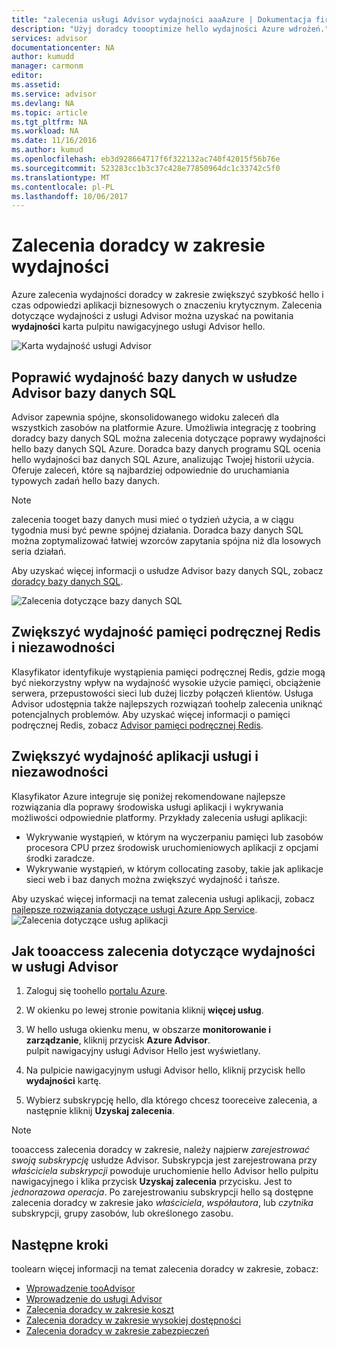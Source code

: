 ```yaml
---
title: "zalecenia usługi Advisor wydajności aaaAzure | Dokumentacja firmy Microsoft"
description: "Użyj doradcy toooptimize hello wydajności Azure wdrożeń."
services: advisor
documentationcenter: NA
author: kumudd
manager: carmonm
editor: 
ms.assetid: 
ms.service: advisor
ms.devlang: NA
ms.topic: article
ms.tgt_pltfrm: NA
ms.workload: NA
ms.date: 11/16/2016
ms.author: kumud
ms.openlocfilehash: eb3d928664717f6f322132ac740f42015f56b76e
ms.sourcegitcommit: 523283cc1b3c37c428e77850964dc1c33742c5f0
ms.translationtype: MT
ms.contentlocale: pl-PL
ms.lasthandoff: 10/06/2017
---
```

# <a name="advisor-performance-recommendations"></a>Zalecenia doradcy w zakresie wydajności

Azure zalecenia wydajności doradcy w zakresie zwiększyć szybkość hello i czas odpowiedzi aplikacji biznesowych o znaczeniu krytycznym. Zalecenia dotyczące wydajności z usługi Advisor można uzyskać na powitania **wydajności** karta pulpitu nawigacyjnego usługi Advisor hello.

![Karta wydajność usługi Advisor](./media/advisor-performance-recommendations/advisor-performance-tab.png)

## <a name="improve-database-performance-with-sql-db-advisor"></a>Poprawić wydajność bazy danych w usłudze Advisor bazy danych SQL

Advisor zapewnia spójne, skonsolidowanego widoku zaleceń dla wszystkich zasobów na platformie Azure. Umożliwia integrację z toobring doradcy bazy danych SQL można zalecenia dotyczące poprawy wydajności hello bazy danych SQL Azure. Doradca bazy danych programu SQL ocenia hello wydajności baz danych SQL Azure, analizując Twojej historii użycia. Oferuje zaleceń, które są najbardziej odpowiednie do uruchamiania typowych zadań hello bazy danych. 

> [!NOTE]
> zalecenia tooget bazy danych musi mieć o tydzień użycia, a w ciągu tygodnia musi być pewne spójnej działania. Doradca bazy danych SQL można zoptymalizować łatwiej wzorców zapytania spójna niż dla losowych seria działań.

Aby uzyskać więcej informacji o usłudze Advisor bazy danych SQL, zobacz [doradcy bazy danych SQL](https://azure.microsoft.com/en-us/documentation/articles/sql-database-advisor/).

![Zalecenia dotyczące bazy danych SQL](./media/advisor-performance-recommendations/advisor-performance-sql.png)

## <a name="improve-redis-cache-performance-and-reliability"></a>Zwiększyć wydajność pamięci podręcznej Redis i niezawodności

Klasyfikator identyfikuje wystąpienia pamięci podręcznej Redis, gdzie mogą być niekorzystny wpływ na wydajność wysokie użycie pamięci, obciążenie serwera, przepustowości sieci lub dużej liczby połączeń klientów. Usługa Advisor udostępnia także najlepszych rozwiązań toohelp zalecenia uniknąć potencjalnych problemów. Aby uzyskać więcej informacji o pamięci podręcznej Redis, zobacz [Advisor pamięci podręcznej Redis](https://azure.microsoft.com/en-us/documentation/articles/cache-configure/#redis-cache-advisor).


## <a name="improve-app-service-performance-and-reliability"></a>Zwiększyć wydajność aplikacji usługi i niezawodności

Klasyfikator Azure integruje się poniżej rekomendowane najlepsze rozwiązania dla poprawy środowiska usługi aplikacji i wykrywania możliwości odpowiednie platformy. Przykłady zalecenia usługi aplikacji:
* Wykrywanie wystąpień, w którym na wyczerpaniu pamięci lub zasobów procesora CPU przez środowisk uruchomieniowych aplikacji z opcjami środki zaradcze.
* Wykrywanie wystąpień, w którym collocating zasoby, takie jak aplikacje sieci web i baz danych można zwiększyć wydajność i tańsze. 

Aby uzyskać więcej informacji na temat zalecenia usługi aplikacji, zobacz [najlepsze rozwiązania dotyczące usługi Azure App Service](https://azure.microsoft.com/en-us/documentation/articles/app-service-best-practices/).
![Zalecenia dotyczące usług aplikacji](./media/advisor-performance-recommendations/advisor-performance-app-service.png)

## <a name="how-tooaccess-performance-recommendations-in-advisor"></a>Jak tooaccess zalecenia dotyczące wydajności w usługi Advisor

1. Zaloguj się toohello [portalu Azure](https://portal.azure.com).

2. W okienku po lewej stronie powitania kliknij **więcej usług**.

3. W hello usługa okienku menu, w obszarze **monitorowanie i zarządzanie**, kliknij przycisk **Azure Advisor**.  
 pulpit nawigacyjny usługi Advisor Hello jest wyświetlany.

4. Na pulpicie nawigacyjnym usługi Advisor hello, kliknij przycisk hello **wydajności** kartę.

5. Wybierz subskrypcję hello, dla którego chcesz tooreceive zalecenia, a następnie kliknij **Uzyskaj zalecenia**.

> [!NOTE]
> tooaccess zalecenia doradcy w zakresie, należy najpierw *zarejestrować swoją subskrypcję* usłudze Advisor. Subskrypcja jest zarejestrowana przy *właściciela subskrypcji* powoduje uruchomienie hello Advisor hello pulpitu nawigacyjnego i klika przycisk **Uzyskaj zalecenia** przycisku. Jest to *jednorazowa operacja*. Po zarejestrowaniu subskrypcji hello są dostępne zalecenia doradcy w zakresie jako *właściciela*, *współautora*, lub *czytnika* subskrypcji, grupy zasobów, lub określonego zasobu.

## <a name="next-steps"></a>Następne kroki

toolearn więcej informacji na temat zalecenia doradcy w zakresie, zobacz:

* [Wprowadzenie tooAdvisor](advisor-overview.md)
* [Wprowadzenie do usługi Advisor](advisor-get-started.md)
* [Zalecenia doradcy w zakresie koszt](advisor-performance-recommendations.md)
* [Zalecenia doradcy w zakresie wysokiej dostępności](advisor-high-availability-recommendations.md)
* [Zalecenia doradcy w zakresie zabezpieczeń](advisor-security-recommendations.md)

